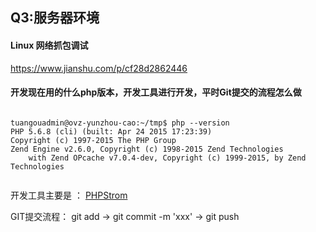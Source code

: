 ## Q3:服务器环境


#### Linux 网络抓包调试			

https://www.jianshu.com/p/cf28d2862446

#### 开发现在用的什么php版本，开发工具进行开发，平时Git提交的流程怎么做

```SHELL

tuangouadmin@ovz-yunzhou-cao:~/tmp$ php --version
PHP 5.6.8 (cli) (built: Apr 24 2015 17:23:39) 
Copyright (c) 1997-2015 The PHP Group
Zend Engine v2.6.0, Copyright (c) 1998-2015 Zend Technologies
    with Zend OPcache v7.0.4-dev, Copyright (c) 1999-2015, by Zend Technologies
    
```

开发工具主要是 ： [PHPStrom](https://www.jetbrains.com/phpstorm/)

GIT提交流程： git add -> git commit -m 'xxx' -> git push
